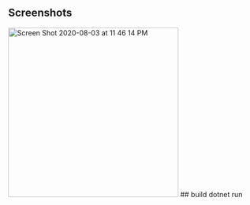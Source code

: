 ## Screenshots 
<img width="345" alt="Screen Shot 2020-08-03 at 11 46 14 PM" src="https://user-images.githubusercontent.com/48977789/89257532-9c03ab00-d5e3-11ea-90ba-33cc40776f6e.png">
## build
dotnet run
